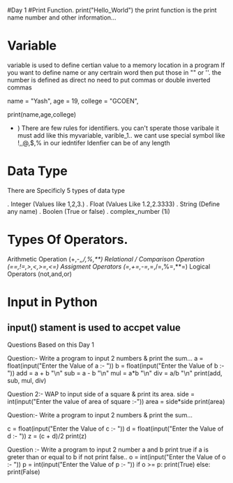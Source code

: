  #Day 1
#Print Function.
 print("Hello_World")
 the print function is the print name number and other information...


# Variable
  variable is used to define certian value to a memory location in a program
  If you want to define name or any certrain word then put those in "" or ''. 
  the number is defined as direct no need to put commas or double inverted commas 

 name = "Yash",
 age = 19,
 college = "GCOEN",

 print(name,age,college)

 * ) There are few rules for identifiers.
 you can't sperate those varibale it must add like this myvariable, varible_1..
 we cant use special symbol like !,,@,$,% in our iedntifer
 Idenfier can be of any length

 # Data Type
 There are Specificly 5 types of data type

 . Integer  (Values like 1,2,3.)
 . Float   (Values Like 1.2,2.3333)
 . String    (Define any name)
 . Boolen   (True or false)
 . complex_number (1i)

 #  Types Of Operators.
  Arithmetic Operation (+,-,*,/,%,**)
  Relational / Comparison Operation (==,!=,>,<,>=,<=)
  Assigment Operators (=,+=,-=,*=,/=,%=,**=)
  Logical Operators (not,and,or)

# Input in Python
  input() stament is used to accpet value
------------------------------------------------------------------------------------------------------------------------------------------
  Questions Based on this Day 1

  Question:- Write a program to input 2 numbers & print the sum...
 a = float(input("Enter the Value of a :- "))
 b = float(input("Enter the Value of b :- "))
 add = a + b
 "\n"
 sub = a - b 
 "\n"
 mul = a*b 
 "\n"
 div = a/b 
 "\n"
 print(add, sub, mul, div)

  Question 2:- WAP to input side of a square & print its area.
 side = int(input("Enter the value of area of square :-"))
 area = side*side
 print(area)

  Question:- Write a program to input 2 numbers & print the sum...

 c = float(input("Enter the Value of c :- "))
 d = float(input("Enter the Value of d :- "))
 z = (c + d)/2
 print(z)

Question :- Write a program to input 2 number a and b print true if a is greter than or equal to b if not print false..
 o = int(input("Enter the Value of o :- "))
 p = int(input("Enter the Value of p :- "))
 if o >= p:
     print(True)
 else:
     print(False)
